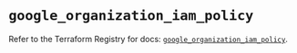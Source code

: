 # `google_organization_iam_policy`

Refer to the Terraform Registry for docs: [`google_organization_iam_policy`](https://registry.terraform.io/providers/hashicorp/google-beta/6.21.0/docs/resources/google_organization_iam_policy).

